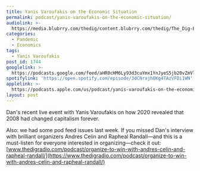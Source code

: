 ```yaml
---
title: Yanis Varoufakis on the Economic Situation
permalink: podcast/yanis-varoufakis-on-the-economic-situation/
audiolink: >-
  https://media.blubrry.com/thedig/content.blubrry.com/thedig/The_Dig-EP_269-Varoufakis.mp3
categories:
  - Pandemic
  - Economics
tags:
  - Yanis Varoufakis
post_id: 1744
googlelink: >-
  https://podcasts.google.com/feed/aHR0cHM6Ly93d3cuYmx1YnJyeS5jb20vZmVlZHMvdGhlZGlnLnhtbA/episode/aHR0cHM6Ly93d3cudGhlZGlncmFkaW8uY29tLz9wPTE3NDQ?sa=X&ved=0CAUQkfYCahcKEwi44f7r1b-AAxUAAAAAHQAAAAAQNg
spotifylink: 'https://open.spotify.com/episode/3dCNrajhOKg4TAzVFDi1WN'
applelink: >-
  https://podcasts.apple.com/us/podcast/yanis-varoufakis-on-the-economic-situation/id1043245989?i=1000488920078
layout: post
---
```


Dan's recent live event with Yanis Varoufakis on how 2020 revealed that 2008 had changed capitalism forever.

Also: we had some pod feed issues last week. If you missed Dan's interview with brilliant organizers Andres Celin and Rapheal Randall—and this is a must-listen for everyone interested in organizing—check it out:
[www.thedigradio.com/podcast/organize-to-win-with-andres-celin-and-rapheal-randall/](https://www.thedigradio.com/podcast/organize-to-win-with-andres-celin-and-rapheal-randall/)
